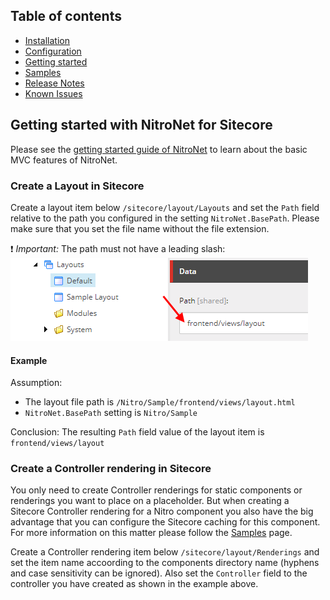 ## Table of contents
- [Installation](installation.md)
- [Configuration](configuration.md)
- [Getting started](getting-started.md)
- [Samples](samples.md)
- [Release Notes](https://github.com/namics/NitroNetSitecore/releases)
- [Known Issues](known-issues.md)

## Getting started with NitroNet for Sitecore

Please see the [getting started guide of NitroNet](https://github.com/namics/NitroNet/blob/master/docs/getting-started.md) to learn about the basic MVC features of NitroNet.

### Create a Layout in Sitecore

Create a layout item below `/sitecore/layout/Layouts` and set the `Path` field relative to the path you configured in the setting `NitroNet.BasePath`. Please make sure that you set the file name without the file extension.

:exclamation: *Important:* The path must not have a leading slash:
![Layout path](imgs/layout_path.PNG)

#### Example
Assumption:
- The layout file path is `/Nitro/Sample/frontend/views/layout.html`
- `NitroNet.BasePath` setting is `Nitro/Sample`

Conclusion: The resulting `Path` field value of the layout item is `frontend/views/layout`

### Create a Controller rendering in Sitecore

You only need to create Controller renderings for static components or renderings you want to place on a placeholder. But when creating a Sitecore Controller rendering for a Nitro component you also have the big advantage that you can configure the Sitecore caching for this component.
For more information on this matter please follow the [Samples](samples.md) page.

Create a Controller rendering item below `/sitecore/layout/Renderings` and set the item name accoording to the components directory name (hyphens and case sensitivity can be ignored). Also set the `Controller` field to the controller you have created as shown in the example above.